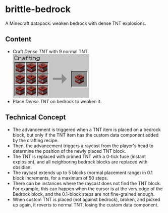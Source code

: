 # brittle-bedrock
A Minecraft datapack: weaken bedrock with dense TNT explosions.

## Content
- Craft _Dense TNT_ with 9 normal TNT.  
  ![Crafting Recipe: 9 TNT in Crafting Table = 1 Dense TNT](docs/media/crafting.png)
- Place _Dense TNT_ on bedrock to weaken it.

## Technical Concept
- The advancement is triggered when a TNT item is placed on a bedrock block, but only if the TNT item has the custom data component added by the crafting recipe.
- Then, the advancement triggers a raycast from the player's head to determine the position of the newly placed TNT block.
- The TNT is replaced with primed TNT with a 0-tick fuse (instant explosion), and all neighboring bedrock blocks are replaced with obsidian.
- The raycast extends up to 5 blocks (normal placement range) in 0.1 block increments, for a maximum of 50 steps.
- There can be instances where the raycast does not find the TNT block. For example, this can happen when the cursor is at the very edge of the Bedrock block, and the 0.1-block steps are not fine-grained enough.
- When custom TNT is placed (not against bedrock), broken, and picked up again, it reverts to normal TNT, losing the custom data component.
